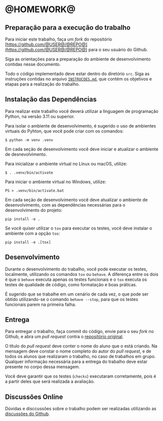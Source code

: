 @HOMEWORK@
====================


Preparação para a execução do trabalho
--------------------------------------

Para iniciar este trabalho, faça um _fork_ do repositório 
[https://github.com/@USER@/@REPO@](https://github.com/@USER@/@REPO@)
para o seu usuário do Github.

Siga as orientações para a preparação do ambiente de desenvolvimento 
contidas nesse documento.

Todo o código implementado deve estar dentro do diretório `src`. Siga as 
instruções contidas no arquivo [`INSTRUCOES.md`](INSTRUCOES.md), que contém
os objetivos e etapas para a realização do trabalho.


Instalação das Dependências
---------------------------

Para realizar este trabalho você deverá utilizar a linguagem de programação 
Python, na versão 3.11 ou superior.

Para isolar o ambiente de desenvolvimento, é sugerido o uso de ambientes 
virtuais do Pyhton, que você pode criar com os comandos:

```
$ python -m venv .venv
```

Em cada seção de desenvolvimento você deve iniciar e atualizar o ambiente
de desnevolvimento.

Para inicializar o ambiente virtual no Linux ou macOS, utilize:

```
$ . .venv/bin/activate
````

Para iniciar o ambiente virtual no Windows, utilize:

```
PS > .venv/bin/activate.bat
```

Em cada seção de desenvolvimento você deve atualizar o ambiente de
desenvolvimento, com as dependências necessárias para o desenvolvimento
do projeto:

```
pip install -e .
```

Se você quiser utilizar o `tox` para executar os testes, você deve instalar
o ambiente com a opção `tox`:

```
pip install -e .[tox]
```


Desenvolvimento
---------------

Durante o desenvolvimento do trabalho, você pode executar os testes, 
localmente, utilizando os comandos `tox` ou `behave`. A diferença entre os 
dois é que o `behave` executa apenas os testes funcionais e o `tox` executa 
os testes de qualidade de código, como formatação e boas práticas.

É sugerido que se trabalhe em um cenário de cada vez, o que pode ser obtido 
utilizando-se o comando `behave --stop`, para que os testes funcionais 
parem na primeira falha.


Entrega
-------

Para entregar o trabalho, faça commit do código, envie para o seu _fork_ no 
Github, e abra um _pull request_ contra o
[repositório original](https://github.com/@USER@/@REPO@).

O título do _pull request_ deve conter o nome do aluno que o está criando. 
Na mensagem deve constar o nome completo do autor do _pull request_, e de 
todos os alunos que realizaram o trabalho, no caso de trabalhos em grupo. 
Qualquer informação necessária para a entrega do trabalho deve estar 
presente no corpo dessa mensagem.

Você deve garantir que os testes (`checks`) executaram corretamente, pois é 
a partir deles que será realizada a avaliação.


Discussões Online
-----------------

Dúvidas e disccussões sobre o trabalho podem ser realizadas utilizando as
[discussões do Github](https://github.com/@USER@/@REPO@/discussions).
